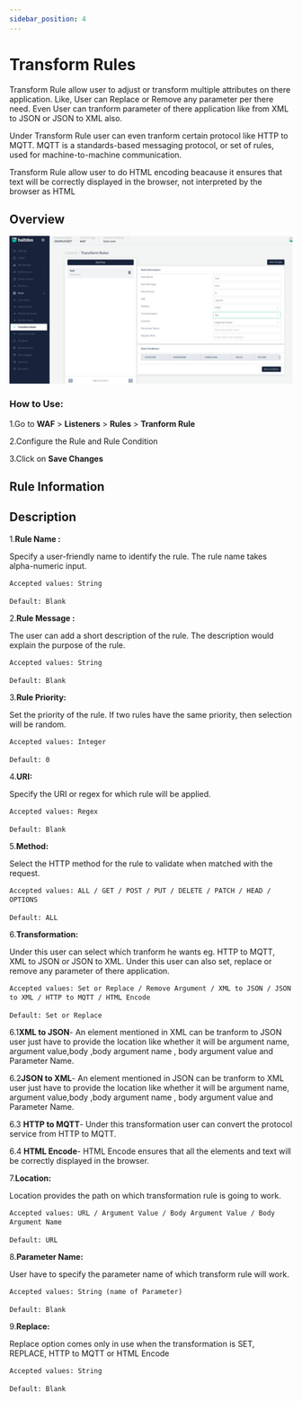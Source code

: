 ```yaml
---
sidebar_position: 4
---
```


# Transform Rules 

Transform Rule allow user to adjust or transform multiple attributes on there application. Like, User can Replace or Remove any parameter per there need. Even User can tranform parameter of there application like from XML to JSON or JSON to XML also.

Under Transform Rule user can even tranform certain protocol like HTTP to MQTT. MQTT is a standards-based messaging protocol, or set of rules, used for machine-to-machine communication.

Transform Rule allow user to do HTML encoding beacause it ensures that text will be correctly displayed in the browser, not interpreted by the browser as HTML

## Overview 

![transformrule](/img/waf/v7/docs/transformrule.png)

### How to Use:

1.Go to **WAF** > **Listeners** > **Rules** > **Tranform Rule**

2.Configure the Rule and Rule Condition 

3.Click on **Save Changes**

## Rule Information

## Description 

1.**Rule Name :**

Specify a user-friendly name to identify the rule. The rule name takes alpha-numeric input.

    Accepted values: String

    Default: Blank 

2.**Rule Message :**

The user can add a short description of the rule. The description would explain the purpose of the rule.

    Accepted values: String

    Default: Blank 

3.**Rule Priority:** 

Set the priority of the rule. If two rules have the same priority, then selection will be random.

    Accepted values: Integer

    Default: 0 

4.**URI:**

Specify the URI or regex for which rule will be applied. 

    Accepted values: Regex

    Default: Blank 

5.**Method:**

Select the HTTP method for the rule to validate when matched with the request.

    Accepted values: ALL / GET / POST / PUT / DELETE / PATCH / HEAD / OPTIONS

    Default: ALL 

6.**Transformation:**

Under this user can select which tranform he wants eg. HTTP to MQTT, XML to JSON or JSON to XML. Under this user can also set, replace or remove any parameter of there application.

    Accepted values: Set or Replace / Remove Argument / XML to JSON / JSON to XML / HTTP to MQTT / HTML Encode

    Default: Set or Replace 
     
 6.1**XML to JSON**- An element mentioned in XML can be tranform to JSON user just have to provide the location like whether it will be argument name, argument value,body ,body argument name , body argument value and Parameter Name.

 6.2**JSON to XML**- An element mentioned in JSON can be tranform to XML user just have to provide the location like whether it will be argument name, argument value,body ,body argument name , body argument value and Parameter Name.

 6.3 **HTTP to MQTT**- Under this transformation user can convert the protocol service from HTTP to MQTT.

 6.4 **HTML Encode**- HTML Encode ensures that all the elements and text will be correctly displayed in the browser.

7.**Location:**

Location provides the path on which transformation rule is going to work.

    Accepted values: URL / Argument Value / Body Argument Value / Body Argument Name

    Default: URL 

8.**Parameter Name:**

User have to specify the parameter name of which transform rule will work.

    Accepted values: String (name of Parameter)

    Default: Blank 

9.**Replace:**

Replace option comes only in use when the transformation is SET, REPLACE, HTTP to MQTT or HTML Encode

    Accepted values: String

    Default: Blank 
